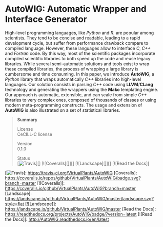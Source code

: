 AutoWIG: Automatic Wrapper and Interface Generator
==================================================

High-level programming languages, like *Python* and *R*, are popular among scientists. They tend to be concise and readable, leading to a rapid development cycle, but suffer from performance drawback compare to compiled language. However, these languages allow to interface *C*, *C++* and *Fortran* code. By this way, most of the scientific packages incorporate compiled scientific libraries to both speed up the code and reuse legacy libraries. While several semi-automatic solutions and tools exist to wrap these compiled libraries, the process of wrapping a large library is cumbersome and time consuming. In this paper, we introduce **AutoWIG**, a *Python* library that wraps automatically *C++* libraries into high-level languages. Our solution consists in parsing *C++* code using **LLVM**/**CLang** technology and generating the wrappers using the **Mako** templating engine. Our approach is automatic, extensible, and can scale from simple *C++* libraries to very complex ones, composed of thousands of classes or using modern meta-programming constructs. The usage and extension of **AutoWIG** is also illustrated on a set of statistical libraries.

> **Summary**
>
> License  
> CeCILL-C license
>
> Version  
> 0.1.0
>
> Status  
> [![Travis][]][] [![Coveralls][]][] [![Landscape][]][] [![Read the Docs]]
>
  [Travis]: https://travis-ci.org/VirtualPlants/AutoWIG.svg?branch=master
  [![Travis]]: https://travis-ci.org/VirtualPlants/AutoWIG
  [Coveralls]: https://coveralls.io/repos/github/VirtualPlants/AutoWIG/badge.svg?branch=master
  [![Coveralls]]: https://coveralls.io/github/VirtualPlants/AutoWIG?branch=master
  [Landscape]: https://landscape.io/github/VirtualPlants/AutoWIG/master/landscape.svg?style=flat
  [![Landscape]]: https://landscape.io/github/VirtualPlants/AutoWIG/master
  [Read the Docs]: https://readthedocs.org/projects/AutoWIG/badge/?version=latest
  [![Read the Docs]]: http://AutoWIG.readthedocs.io/en/latest